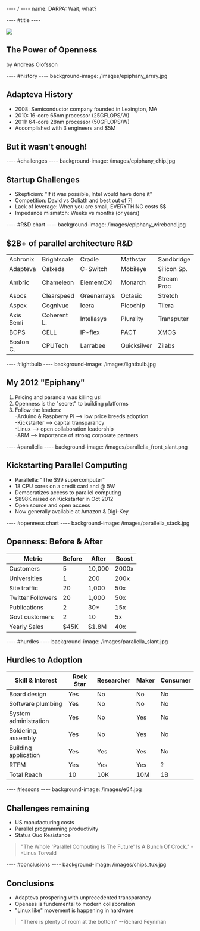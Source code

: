 ---- / ----
name: DARPA: Wait, what?

---- #title ----

![](/images/epiphany_chip.jpg)
## The Power of Openness
by Andreas Olofsson

---- #history ----
background-image: /images/epiphany_array.jpg

## Adapteva History
- 2008: Semiconductor company founded in Lexington, MA
- 2010: 16-core 65nm processor (25GFLOPS/W)
- 2011: 64-core 28nm processor (50GFLOPS/W)
- Accomplished with 3 engineers and $5M
 
## But it wasn't enough!

---- #challenges ----
background-image: /images/epiphany_chip.jpg

## Startup Challenges
* Skepticism: "If it was possible, Intel would have done it"  
* Competition: David vs Goliath and best out of 7!  
* Lack of leverage: When you are small, EVERYTHING costs $$  
* Impedance mismatch: Weeks vs months (or years)  

---- #R&D chart ----
background-image: /images/epiphany_wirebond.jpg

## $2B+ of parallel architecture R&D 
|           |             |             |             |             |
|-----------|-------------|-------------|------------ | ----------- |  
| Achronix  | Brightscale | Cradle      | Mathstar    | Sandbridge  | 
| Adapteva  | Calxeda     | C-Switch    | Mobileye    | Silicon Sp. |
| Ambric    | Chameleon   | ElementCXI  | Monarch     | Stream Proc |
| Asocs     | Clearspeed  | Greenarrays | Octasic     | Stretch     |
| Aspex     | Cognivue    | Icera       | Picochip    | Tilera      |     
| Axis Semi | Coherent L. | Intellasys  | Plurality   | Transputer  |  
| BOPS      | CELL        | IP-flex     | PACT        | XMOS        |
| Boston C. | CPUTech     | Larrabee    | Quicksilver | Zilabs      |

---- #lightbulb ----
background-image: /images/lightbulb.jpg

## My 2012 "Epiphany"

1. Pricing and paranoia was killing us!
2. Openness is the "secret" to building platforms
3. Follow the leaders:    
-Arduino & Raspberry Pi --> low price breeds adoption   
-Kickstarter --> capital transparancy  
-Linux --> open collaboration leadership  
-ARM --> importance of strong corporate partners  

---- #parallella ----
background-image:  /images/parallella_front_slant.png

## Kickstarting Parallel Computing
* Parallella: "The $99 supercomputer"
* 18 CPU cores on a credit card and @ 5W 
* Democratizes access to parallel computing
* $898K raised on Kickstarter in Oct 2012
* Open source and open access
* Now generally available at Amazon & Digi-Key

---- #openness chart ----
background-image: /images/parallella_stack.jpg

## Openness: Before & After
| Metric            | Before |  After   | Boost  | 
| -------------     |------- | ---------| -----  |
| Customers         | 5      |  10,000  | 2000x  |
| Universities      | 1      |  200     | 200x   |
| Site traffic      | 20     |  1,000   | 50x    |
| Twitter Followers | 20     |  1,000   | 50x    |
| Publications      | 2      |  30*     | 15x    |
| Govt customers    | 2      |  10      | 5x     |
| Yearly Sales      | $45K   |  $1.8M   | 40x    |


---- #hurdles ----
background-image: /images/parallella_slant.jpg

## Hurdles to Adoption
| Skill & Interest      | Rock Star | Researcher | Maker  | Consumer 
| ------------          | --------  | ---------- | -----  | ---------
| Board design          | Yes       | No         | No     | No 
| Software plumbing     | Yes       | No         | No     | No
| System administration | Yes       | No         | Yes    | No
| Soldering, assembly   | Yes       | No         | Yes    | No
| Building application  | Yes       | Yes        | Yes    | No
| RTFM                  | Yes       | Yes        | Yes    | ?
| Total Reach           | 10        | 10K        | 10M    | 1B

---- #lessons ----
background-image: /images/e64.jpg

## Challenges remaining 
* US manufacturing costs  
* Parallel programming productivity
* Status Quo Resistance

> "The Whole 'Parallel Computing Is The Future' Is A Bunch Of Crock." --Linus Torvald

---- #conclusions ----
background-image: /images/chips_tux.jpg

## Conclusions
* Adapteva prospering with unprecedented transparancy
* Openess is fundemental to modern collaboration
* "Linux like" movement is happening in hardware  

> "There is plenty of room at the bottom" 
--Richard Feynman













